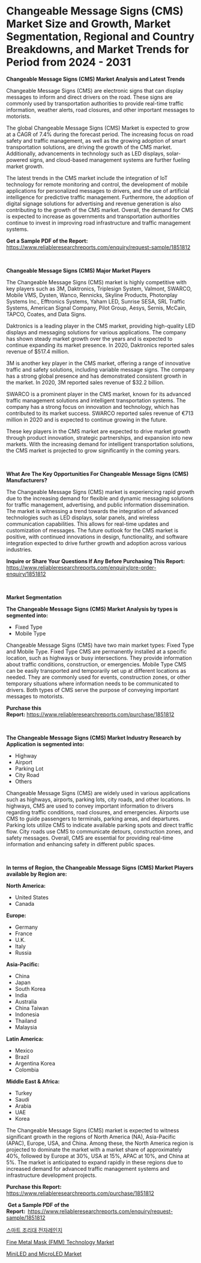 <p><h1>Changeable Message Signs (CMS) Market Size and Growth, Market Segmentation, Regional and Country Breakdowns, and Market Trends for Period from 2024 -  2031</h1></p><p><strong>Changeable Message Signs (CMS) Market Analysis and Latest Trends</strong></p>
<p><p>Changeable Message Signs (CMS) are electronic signs that can display messages to inform and direct drivers on the road. These signs are commonly used by transportation authorities to provide real-time traffic information, weather alerts, road closures, and other important messages to motorists.</p><p>The global Changeable Message Signs (CMS) Market is expected to grow at a CAGR of 7.4% during the forecast period. The increasing focus on road safety and traffic management, as well as the growing adoption of smart transportation solutions, are driving the growth of the CMS market. Additionally, advancements in technology such as LED displays, solar-powered signs, and cloud-based management systems are further fueling market growth.</p><p>The latest trends in the CMS market include the integration of IoT technology for remote monitoring and control, the development of mobile applications for personalized messages to drivers, and the use of artificial intelligence for predictive traffic management. Furthermore, the adoption of digital signage solutions for advertising and revenue generation is also contributing to the growth of the CMS market. Overall, the demand for CMS is expected to increase as governments and transportation authorities continue to invest in improving road infrastructure and traffic management systems.</p></p>
<p><strong>Get a Sample PDF of the Report:&nbsp;</strong> <a href="https://www.reliableresearchreports.com/enquiry/request-sample/1851812">https://www.reliableresearchreports.com/enquiry/request-sample/1851812</a></p>
<p>&nbsp;</p>
<p><strong>Changeable Message Signs (CMS) Major Market Players</strong></p>
<p><p>The Changeable Message Signs (CMS) market is highly competitive with key players such as 3M, Daktronics, Triplesign System, Valmont, SWARCO, Mobile VMS, Dysten, Wanco, Rennicks, Skyline Products, Photonplay Systems Inc., Efftronics Systems, Yaham LED, Sunrise SESA, SRL Traffic Systems, American Signal Company, Pilot Group, Aesys, Sernis, McCain, TAPCO, Coates, and Data Signs.</p><p>Daktronics is a leading player in the CMS market, providing high-quality LED displays and messaging solutions for various applications. The company has shown steady market growth over the years and is expected to continue expanding its market presence. In 2020, Daktronics reported sales revenue of $517.4 million.</p><p>3M is another key player in the CMS market, offering a range of innovative traffic and safety solutions, including variable message signs. The company has a strong global presence and has demonstrated consistent growth in the market. In 2020, 3M reported sales revenue of $32.2 billion.</p><p>SWARCO is a prominent player in the CMS market, known for its advanced traffic management solutions and intelligent transportation systems. The company has a strong focus on innovation and technology, which has contributed to its market success. SWARCO reported sales revenue of €713 million in 2020 and is expected to continue growing in the future.</p><p>These key players in the CMS market are expected to drive market growth through product innovation, strategic partnerships, and expansion into new markets. With the increasing demand for intelligent transportation solutions, the CMS market is projected to grow significantly in the coming years.</p></p>
<p>&nbsp;</p>
<p><strong>What Are The Key Opportunities For Changeable Message Signs (CMS) Manufacturers?</strong></p>
<p><p>The Changeable Message Signs (CMS) market is experiencing rapid growth due to the increasing demand for flexible and dynamic messaging solutions for traffic management, advertising, and public information dissemination. The market is witnessing a trend towards the integration of advanced technologies such as LED displays, solar panels, and wireless communication capabilities. This allows for real-time updates and customization of messages. The future outlook for the CMS market is positive, with continued innovations in design, functionality, and software integration expected to drive further growth and adoption across various industries.</p></p>
<p><strong>Inquire or Share Your Questions If Any Before Purchasing This Report:</strong> <a href="https://www.reliableresearchreports.com/enquiry/pre-order-enquiry/1851812">https://www.reliableresearchreports.com/enquiry/pre-order-enquiry/1851812</a></p>
<p>&nbsp;</p>
<p><strong>Market Segmentation</strong></p>
<p><strong>The Changeable Message Signs (CMS) Market Analysis by types is segmented into:</strong></p>
<p><ul><li>Fixed Type</li><li>Mobile Type</li></ul></p>
<p><p>Changeable Message Signs (CMS) have two main market types: Fixed Type and Mobile Type. Fixed Type CMS are permanently installed at a specific location, such as highways or busy intersections. They provide information about traffic conditions, construction, or emergencies. Mobile Type CMS can be easily transported and temporarily set up at different locations as needed. They are commonly used for events, construction zones, or other temporary situations where information needs to be communicated to drivers. Both types of CMS serve the purpose of conveying important messages to motorists.</p></p>
<p><strong>Purchase this Report:&nbsp;</strong><a href="https://www.reliableresearchreports.com/purchase/1851812">https://www.reliableresearchreports.com/purchase/1851812</a></p>
<p>&nbsp;</p>
<p><strong>The Changeable Message Signs (CMS) Market Industry Research by Application is segmented into:</strong></p>
<p><ul><li>Highway</li><li>Airport</li><li>Parking Lot</li><li>City Road</li><li>Others</li></ul></p>
<p><p>Changeable Message Signs (CMS) are widely used in various applications such as highways, airports, parking lots, city roads, and other locations. In highways, CMS are used to convey important information to drivers regarding traffic conditions, road closures, and emergencies. Airports use CMS to guide passengers to terminals, parking areas, and departures. Parking lots utilize CMS to indicate available parking spots and direct traffic flow. City roads use CMS to communicate detours, construction zones, and safety messages. Overall, CMS are essential for providing real-time information and enhancing safety in different public spaces.</p></p>
<p>&nbsp;</p>
<p><strong>In terms of Region, the Changeable Message Signs (CMS) Market Players available by Region are:</strong></p>
<p>
    <p> <strong> North America: </strong>
        <ul>
            <li>United States</li>
            <li>Canada</li>
        </ul>
        </p> 
    <p> <strong> Europe: </strong>
        <ul>
            <li>Germany</li>
            <li>France</li>
            <li>U.K.</li>
            <li>Italy</li>
            <li>Russia</li>
        </ul>
        </p> 
    <p> <strong> Asia-Pacific: </strong>
        <ul>
            <li>China</li>
            <li>Japan</li>
            <li>South Korea</li>
            <li>India</li>
            <li>Australia</li>
            <li>China Taiwan</li>
            <li>Indonesia</li>
            <li>Thailand</li>
            <li>Malaysia</li>
        </ul>
        </p> 
    <p> <strong> Latin America: </strong>
        <ul>
            <li>Mexico</li>
            <li>Brazil</li>
            <li>Argentina Korea</li>
            <li>Colombia</li>
        </ul>
        </p> 
    <p> <strong> Middle East & Africa: </strong>
        <ul>
            <li>Turkey</li>
            <li>Saudi</li>
            <li>Arabia</li>
            <li>UAE</li>
            <li>Korea</li>
        </ul>
    </p>
    </p>
<p><p>The Changeable Message Signs (CMS) market is expected to witness significant growth in the regions of North America (NA), Asia-Pacific (APAC), Europe, USA, and China. Among these, the North America region is projected to dominate the market with a market share of approximately 40%, followed by Europe at 30%, USA at 15%, APAC at 10%, and China at 5%. The market is anticipated to expand rapidly in these regions due to increased demand for advanced traffic management systems and infrastructure development projects.</p></p>
<p><strong>Purchase this Report: </strong><a href="https://www.reliableresearchreports.com/purchase/1851812">https://www.reliableresearchreports.com/purchase/1851812</a></p>
<p>&nbsp;<strong>Get a Sample PDF of the Report:&nbsp;&nbsp;</strong><a href="https://www.reliableresearchreports.com/enquiry/request-sample/1851812">https://www.reliableresearchreports.com/enquiry/request-sample/1851812</a></p>
<p><strong></strong></p>
<p><p><a href="https://github.com/JonHarrtis67676y/Market-Research-Report-List-1/blob/main/293246612578.md">스마트 조리대 전자레인지</a></p><p><a href="https://github.com/prosalinda88/Market-Research-Report-List-3/blob/main/fine-metal-mask-fmm-technology-market.md">Fine Metal Mask (FMM) Technology Market</a></p><p><a href="https://github.com/globismark/Market-Research-Report-List-2/blob/main/miniled-and-microled-market.md">MiniLED and MicroLED Market</a></p></p>